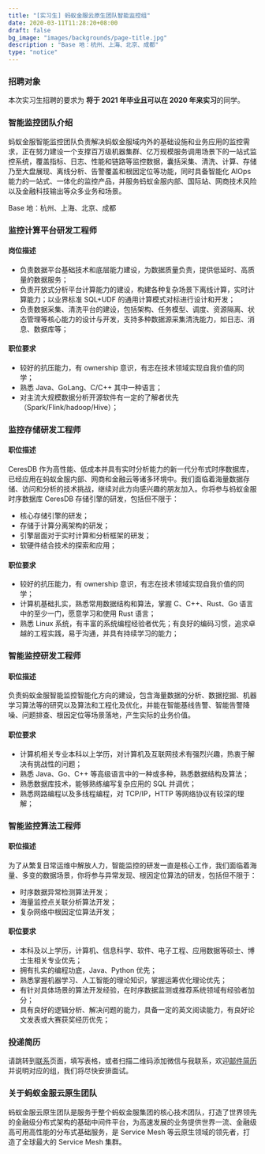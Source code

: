 ```yaml
---
title: "[实习生] 蚂蚁金服云原生团队智能监控组"
date: 2020-03-11T11:28:20+08:00
draft: false
bg_image: "images/backgrounds/page-title.jpg"
description : "Base 地：杭州、上海、北京、成都"
type: "notice"
---
```


### 招聘对象

本次实习生招聘的要求为 **将于 2021 年毕业且可以在 2020 年来实习**的同学。

### 智能监控团队介绍

蚂蚁金服智能监控团队负责解决蚂蚁金服域内外的基础设施和业务应用的监控需求，正在努力建设一个支撑百万级机器集群、亿万规模服务调用场景下的一站式监控系统，覆盖指标、日志、性能和链路等监控数据，囊括采集、清洗、计算、存储乃至大盘展现、离线分析、告警覆盖和根因定位等功能，同时具备智能化 AIOps 能力的一站式、一体化的监控产品，并服务蚂蚁金服内部、国际站、网商技术风险以及金融科技输出等众多业务和场景。

Base 地：杭州、上海、北京、成都

### 监控计算平台研发工程师

#### 岗位描述

- 负责数据平台基础技术和底层能力建设，为数据质量负责，提供低延时、高质量的数据服务；
- 负责开放式分析平台计算能力的建设，构建各种复杂场景下离线计算，实时计算能力；以业界标准 SQL+UDF 的通用计算模式对标进行设计和开发；
- 负责数据采集、清洗平台的建设，包括架构、任务模型、调度、资源隔离、状态管理等核心能力的设计与开发，支持多种数据源采集清洗能力，如日志、消息、数据库等；

#### 职位要求

- 较好的抗压能力，有 ownership 意识，有志在技术领域实现自我价值的同学；
- 熟悉 Java、GoLang、C/C++ 其中一种语言；
- 对主流大规模数据分析开源软件有一定的了解者优先（Spark/Flink/hadoop/Hive）；

### 监控存储研发工程师

#### 职位描述

CeresDB 作为高性能、低成本并具有实时分析能力的新一代分布式时序数据库，已经应用在蚂蚁金服内部、网商和金融云等诸多环境中。我们面临着海量数据存储、访问和分析的技术挑战，继续对此方向感兴趣的朋友加入。你将参与蚂蚁金服时序数据库 CeresDB 存储引擎的研发，包括但不限于：

- 核心存储引擎的研发；
- 存储于计算分离架构的研发；
- 引擎层面对于实时计算和分析框架的研发；
- 软硬件结合技术的探索和应用；

#### 职位要求

- 较好的抗压能力，有 ownership 意识，有志在技术领域实现自我价值的同学；
- 计算机基础扎实，熟悉常用数据结构和算法，掌握 C、C++、Rust、Go 语言中的至少一门，愿意学习和使用 Rust 语言；
- 熟悉 Linux 系统，有丰富的系统编程经验者优先；有良好的编码习惯，追求卓越的工程实践，易于沟通，并具有持续学习的能力；

### 智能监控研发工程师

#### 职位描述

负责蚂蚁金服智能监控智能化方向的建设，包含海量数据的分析、数据挖掘、机器学习算法等的研究以及算法和工程化及优化，并能在智能基线告警、智能告警降噪、问题排查、根因定位等场景落地，产生实际的业务价值。

#### 职位要求

- 计算机相关专业本科以上学历，对计算机及互联网技术有强烈兴趣，热衷于解决有挑战性的问题；
- 熟悉 Java、Go、C++ 等高级语言中的一种或多种，熟悉数据结构及算法；
- 熟悉数据库技术，能够熟练编写复杂应用的 SQL 并调优；
- 熟悉网路编程以及多线程编程，对 TCP/IP，HTTP 等网络协议有较深的理解；

### 智能监控算法工程师

#### 职位描述

为了从繁复日常运维中解放人力，智能监控的研发一直是核心工作，我们面临着海量、多变的数据场景，你将参与异常发现、根因定位算法的研发，包括但不限于：

- 时序数据异常检测算法开发；
- 海量监控点关联分析算法开发；
- 复杂网络中根因定位算法开发；

#### 职位要求

- 本科及以上学历，计算机、信息科学、软件、电子工程、应用数据等硕士、博士生相关专业优先；
- 拥有扎实的编程功底，Java、Python 优先；
- 熟悉掌握机器学习、人工智能的理论知识，掌握运筹优化理论优先；
- 有针对具体场景的算法开发经验，在时序数据监测或推荐系统领域有经验者加分；
- 具有良好的逻辑分析、解决问题的能力，具备一定的英文阅读能力，有良好论文发表或大赛获奖经历优先；

### 投递简历

请跳转到[联系](/contact/)页面，填写表格，或者扫描二维码添加微信与我联系，欢迎[邮件简历](mailto:jingchao.sjc@antfin.com)并说明对应的组，我们将尽快安排面试。

### 关于蚂蚁金服云原生团队

蚂蚁金服云原生团队是服务于整个蚂蚁金服集团的核心技术团队，打造了世界领先的金融级分布式架构的基础中间件平台，为高速发展的业务提供世界一流、金融级高可用高性能的分布式基础服务，是 Service Mesh 等云原生领域的领先者，打造了全球最大的 Service Mesh 集群。

